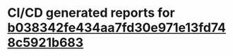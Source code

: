 # CI/CD generated reports for [b038342fe434aa7fd30e971e13fd748c5921b683](https://github.com/hydephp/develop/commit/b038342fe434aa7fd30e971e13fd748c5921b683)

